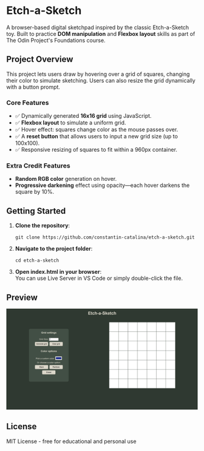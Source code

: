 # Etch-a-Sketch 

A browser-based digital sketchpad inspired by the classic Etch-a-Sketch toy. Built to practice **DOM manipulation** and **Flexbox layout** skills as part of The Odin Project's Foundations course.

## Project Overview

This project lets users draw by hovering over a grid of squares, changing their color to simulate sketching. Users can also resize the grid dynamically with a button prompt.

### Core Features

- ✅ Dynamically generated **16x16 grid** using JavaScript.
- ✅ **Flexbox layout** to simulate a uniform grid.
- ✅ Hover effect: squares change color as the mouse passes over.
- ✅ A **reset button** that allows users to input a new grid size (up to 100x100).
- ✅ Responsive resizing of squares to fit within a 960px container.

### Extra Credit Features

- **Random RGB color** generation on hover.
- **Progressive darkening** effect using opacity—each hover darkens the square by 10%.

## Getting Started

1. **Clone the repository**:
   ```
   git clone https://github.com/constantin-catalina/etch-a-sketch.git
   ```
2. **Navigate to the project folder**:
   ```
   cd etch-a-sketch
   ```
3. **Open index.html in your browser**:<br>
You can use Live Server in VS Code or simply double-click the file.

## Preview
![Etch-a-Sketch Demo](etch-a-sketch_demo.png)

## License
MIT License - free for educational and personal use
